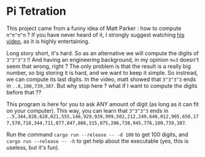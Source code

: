 # Pi Tetration

This project came from a funny idea of Matt Parker : how to compute `π^π^π^π` ?
If you have never heard of it, I strongly suggest watching [his video](https://www.youtube.com/watch?v=BdHFLfv-ThQ), as it is highly entertaining.

Long story short, it's hard. So as an alternative we will compute the digits of `3^3^3^3` !! And having an engineering background, in my opinion `π=3` doesn't seem that wrong, right ? The only problem is that the result is a really big number, so big storing it is hard, and we want to keep it simple. So instread, we can compute its last digits. In the video, matt showed that `3^3^3^3` ends in `..6,100,739,387`. But why stop here ? what if I want to compute the digits before that ??

This program is here for you to ask ANY amount of digit (as long as it can fit on your computer). This way, you can learn that `3^3^3^3` ends in `..5,344,828,628,021,555,146,929,939,999,502,212,249,640,012,905,650,177,570,718,344,711,077,047,886,315,075,206,738,945,776,100,739,387`.

Run the command `cargo run --release -- -d 100` to get 100 digits, and `cargo run --release -- -h` to get help about the executable (yes, this is useless, but it's fun).